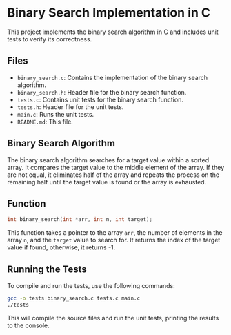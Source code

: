 # Binary Search Implementation in C

This project implements the binary search algorithm in C and includes unit tests to verify its correctness.

## Files

- `binary_search.c`: Contains the implementation of the binary search algorithm.
- `binary_search.h`: Header file for the binary search function.
- `tests.c`: Contains unit tests for the binary search function.
- `tests.h`: Header file for the unit tests.
- `main.c`: Runs the unit tests.
- `README.md`: This file.

## Binary Search Algorithm

The binary search algorithm searches for a target value within a sorted array. It compares the target value to the middle element of the array. If they are not equal, it eliminates half of the array and repeats the process on the remaining half until the target value is found or the array is exhausted.

## Function

```c
int binary_search(int *arr, int n, int target);
```

This function takes a pointer to the array `arr`, the number of elements in the array `n`, and the `target` value to search for. It returns the index of the target value if found, otherwise, it returns -1.

## Running the Tests

To compile and run the tests, use the following commands:

```sh
gcc -o tests binary_search.c tests.c main.c
./tests
```

This will compile the source files and run the unit tests, printing the results to the console.
